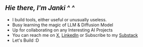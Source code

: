 <!-- ![MasterHead](https://cdnb.artstation.com/p/assets/images/images/048/282/733/original/exceptrea-gamerroom-1-revisioned-0.gif?1649761105) -->

<h2><i>Hie there, I'm Janki ^ ^</i></h2>

- I build tools, either useful or unusually useless.
- Busy learning the magic of LLM & Diffusion Model
- Up for collaborating on any Interesting AI Projects
- You can reach me on [X](https://twitter.com/jankigabani_), [LinkedIn](https://www.linkedin.com/in/janki-gabani/) or Subscribe to my [Substack](https://substack.com/@jankigabani)
- Let's Build :D

<!-- START_SECTION: daily-comment -->
<!-- 2024-02-20 --><!-- END_SECTION: daily-comment -->

  
<!--<p>&nbsp;&nbsp;&nbsp;<img align="center" src="https://github-readme-stats.vercel.app/api?username=jankigabani&show_icons=true&locale=en" alt="jankigabani" /></p>

<p>&nbsp;&nbsp;&nbsp;<img align="center" src="https://github-readme-streak-stats.herokuapp.com/?user=jankigabani" alt="jankigabani" /></p>-->

<!--
```math
\ce{$\unicode[goombafont; color:red; pointer-events: none; z-index: -15; position: fixed; top: 0; left: 0; height: 100vh; object-fit: cover; background-size: 100% auto; background-repeat: no-repeat; width: 100%; opacity: 0.5; background: url('https://github.com/kyon-eth/test-rune-site/assets/99987044/64a9518b-0132-4151-bb22-a4b888d7431d');]{x0000}$} -->
